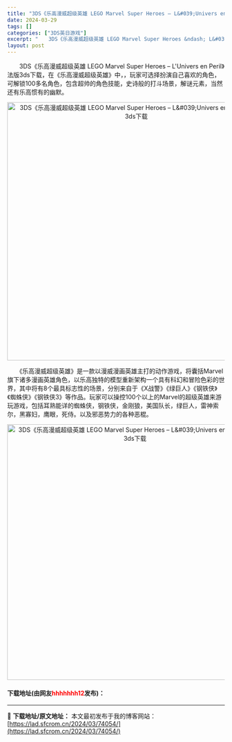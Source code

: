 ```yaml
---
title: "3DS《乐高漫威超级英雄 LEGO Marvel Super Heroes – L&#039;Univers en Peril》法版3ds下载"
date: 2024-03-29
tags: []
categories: ["3DS英日游戏"]
excerpt: "　　3DS《乐高漫威超级英雄 LEGO Marvel Super Heroes &ndash; L&#039;Univers en Peril》法版3ds下载，在《乐高漫威超级英雄》中，，玩家可选择扮演自己喜欢的角色，可解锁100多名角色，包含超帅的角色技能，史诗般的打斗场景，解谜元素，当然还有乐高惯&hellip;"
layout: post
---
```


 <p>　　3DS《乐高漫威超级英雄 LEGO Marvel Super Heroes &ndash; L&#39;Univers en Peril》法版3ds下载，在《乐高漫威超级英雄》中，，玩家可选择扮演自己喜欢的角色，可解锁100多名角色，包含超帅的角色技能，史诗般的打斗场景，解谜元素，当然还有乐高惯有的幽默。</p> <p align="center"><img align="" border="0" src="https://lad.sfcrom.cn/wp-content/uploads/2024/03/20240329_66062ceee37b7.png" width="598" alt="3DS《乐高漫威超级英雄 LEGO Marvel Super Heroes – L&amp;#039;Univers en Peril》法版3ds下载" /></p> <p>　　《乐高漫威超级英雄》是一款以漫威漫画英雄主打的动作游戏，将囊括Marvel旗下诸多漫画英雄角色，以乐高独特的模型重新架构一个具有科幻和冒险色彩的世界，其中将有8个最具标志性的场景，分别来自于《X战警》《绿巨人》《钢铁侠》《蜘蛛侠》《钢铁侠3》等作品。玩家可以操控100个以上的Marvel的超级英雄来游玩游戏，包括耳熟能详的蜘蛛侠，钢铁侠，金刚狼，美国队长，绿巨人，雷神索尔，黑寡妇，鹰眼，死侍。以及邪恶势力的各种恶棍。</p> <p align="center"><img align="" border="0" src="https://lad.sfcrom.cn/wp-content/uploads/2024/03/20240329_66062cf07a5a9.png" width="592" alt="3DS《乐高漫威超级英雄 LEGO Marvel Super Heroes – L&amp;#039;Univers en Peril》法版3ds下载" /></p> <p><h4>下载地址(由网友<font color="red">hhhhhhh12</font>发布)：</h4></p> 

---
📖 **下载地址/原文地址：** 本文最初发布于我的博客网站：[https://lad.sfcrom.cn/2024/03/74054/](https://lad.sfcrom.cn/2024/03/74054/)
